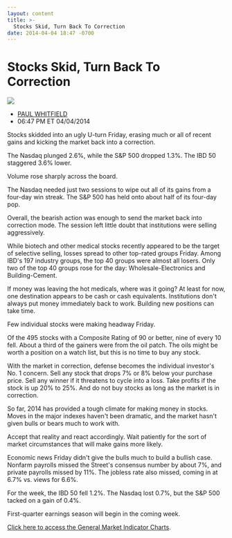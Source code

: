 ```yaml
---
layout: content
title: >-
  Stocks Skid, Turn Back To Correction
date: 2014-04-04 18:47 -0700
---
```



Stocks Skid, Turn Back To Correction
=====================================


![](https://www.investors.com/wp-content/uploads/ibd-migrated-images/MPv_140407_635322223136861110.png)

* [PAUL WHITFIELD](https://www.investors.com/author/whitfieldp/ "Posts by PAUL WHITFIELD")
* 06:47 PM ET 04/04/2014




Stocks skidded into an ugly U-turn Friday, erasing much or all of recent gains and kicking the market back into a correction.


The Nasdaq plunged 2.6%, while the S&P 500 dropped 1.3%. The IBD 50 staggered 3.6% lower.


Volume rose sharply across the board.


The Nasdaq needed just two sessions to wipe out all of its gains from a four-day win streak. The S&P 500 has held onto about half of its four-day pop.


Overall, the bearish action was enough to send the market back into correction mode. The session left little doubt that institutions were selling aggressively.


While biotech and other medical stocks recently appeared to be the target of selective selling, losses spread to other top-rated groups Friday. Among IBD's 197 industry groups, the top 40 groups were almost all losers. Only two of the top 40 groups rose for the day: Wholesale-Electronics and Building-Cement.


If money was leaving the hot medicals, where was it going? At least for now, one destination appears to be cash or cash equivalents. Institutions don't always put money immediately back to work. Building new positions can take time.


Few individual stocks were making headway Friday.


Of the 495 stocks with a Composite Rating of 90 or better, nine of every 10 fell. About a third of the gainers were from the oil patch. The oils might be worth a position on a watch list, but this is no time to buy any stock.


With the market in correction, defense becomes the individual investor's No. 1 concern. Sell any stock that drops 7% or 8% below your purchase price. Sell any winner if it threatens to cycle into a loss. Take profits if the stock is up 20% to 25%. And do not buy stocks as long as the market is in correction.


So far, 2014 has provided a tough climate for making money in stocks. Moves in the major indexes haven't been dramatic, and the market hasn't given bulls or bears much to work with.


Accept that reality and react accordingly. Wait patiently for the sort of market circumstances that will make gains more likely.


Economic news Friday didn't give the bulls much to build a bullish case. Nonfarm payrolls missed the Street's consensus number by about 7%, and private payrolls missed by 11%. The jobless rate also missed, coming in at 6.7% vs. views for 6.6%.


For the week, the IBD 50 fell 1.2%. The Nasdaq lost 0.7%, but the S&P 500 tacked on a gain of 0.4%.


First-quarter earnings season will begin in the coming week.


[Click here to access the General Market Indicator Charts](https://www.investors.com/pdf/GMI_040714.pdf).




